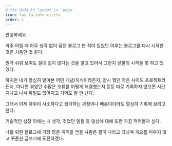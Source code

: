 ```yaml
---
# the default layout is 'page'
icon: fas fa-info-circle
order: 1
---
```


<!-- > Add Markdown syntax content to file `_tabs/about.md`{: .filepath } and it will show up on this page.
{: .prompt-tip } -->

안녕하세요.

아주 어릴 때 아무 생각 없이 잠깐 블로그 한 적이 있었던 이후는 블로그를 다시 시작한 것은 처음인 것 같다.

뭔가 쉬워 보여도 절대 쉽지 않다는 것을 알고 있어서 그런지 섣불리 시작을 못 하고 있었다.

하지만 내가 열심히 알아본 어떤 개념/지식이라든지, 잠시 했던 작은 사이드 프로젝트라든지, 아니면 겪었던 수많은 오류를 어떻게 해결했는지 등등 따로 기록하지 않으면 시간 지나고 나서 파일도 없어지고 기억도 잘 안 난다.

그래서 이제 아무리 사소하다고 생각하는 과정이나 배움이더라도 열심히 기록해 보려고 한다. 

기술적인 성장 외에는 내 생각, 겪었던 일들 등 일상에 대해 또한 가끔 적어볼까 싶다.

나를 위한 블로그에 가장 많은 이익을 얻을 사람은 결국 나라고 되뇌며 게으름 피우지 않고 꾸준한 글쓰기에 도전하겠다.

